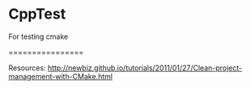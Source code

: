 CppTest
=======

For testing cmake

================

Resources:
http://newbiz.github.io/tutorials/2011/01/27/Clean-project-management-with-CMake.html
